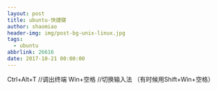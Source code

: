 ```yaml
---
layout: post
title: ubuntu-快捷键
author: shaomiao
header-img: img/post-bg-unix-linux.jpg
tags:
  - ubuntu
abbrlink: 26616
date: 2017-10-21 00:00:00
---
```

Ctrl+Alt+T  //调出终端
Win+空格 //切换输入法 （有时候用Shift+Win+空格）
